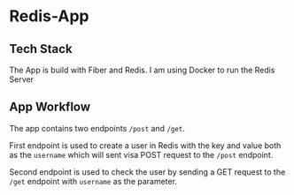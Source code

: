 # Redis-App

## Tech Stack

The App is build with Fiber and Redis. I am using Docker to run the Redis Server

## App Workflow

The app contains two endpoints `/post` and `/get`.

First endpoint is used to create a user in Redis with the key and value both as the `username` which will sent visa POST request to the `/post` endpoint.

Second endpoint is used to check the user by sending a GET request to the `/get` endpoint with `username` as the parameter.